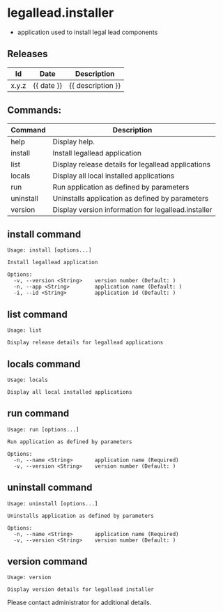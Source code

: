 # legallead.installer
- application used to install legal lead components

## Releases
| Id | Date | Description |  
| --- | --- | --- |
| x.y.z | {{ date }} | {{ description }} |

## Commands:   
| Command | Description |
| --- | --- |
| help | Display help. |
| install |  Install legallead application |
| list | Display release details for legallead applications |
| locals | Display all local installed applications |
| run | Run application as defined by parameters |  
| uninstall | Uninstalls application as defined by parameters |
| version | Display version information for legallead.installer |

## install command

```shell
Usage: install [options...]

Install legallead application

Options:
  -v, --version <String>    version number (Default: )
  -n, --app <String>        application name (Default: )
  -i, --id <String>         application id (Default: )
```   

## list command

```shell
Usage: list

Display release details for legallead applications
```   

## locals command

```shell
Usage: locals

Display all local installed applications
```   

## run command

```shell
Usage: run [options...]

Run application as defined by parameters

Options:
  -n, --name <String>       application name (Required)
  -v, --version <String>    version number (Default: )
```    

## uninstall command

```shell
Usage: uninstall [options...]

Uninstalls application as defined by parameters

Options:
  -n, --name <String>       application name (Required)
  -v, --version <String>    version number (Default: )
```  

## version command

```shell
Usage: version

Display version details for legallead installer
```   

Please contact administrator for additional details.
